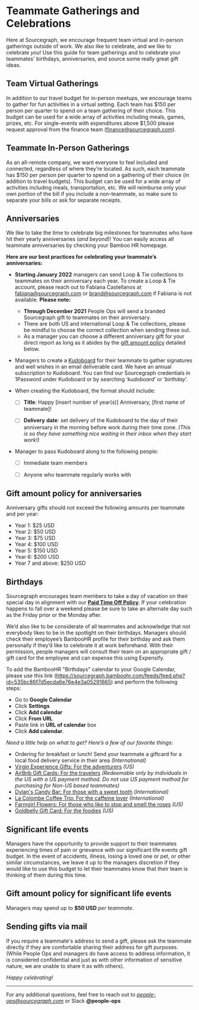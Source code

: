 # Teammate Gatherings and Celebrations

Here at Sourcegraph, we encourage frequent team virtual and in-person gatherings outside of work. We also like to celebrate, and we like to celebrate _you_! Use this guide for team gatherings and to celebrate your teammates' birthdays, anniversaries, and source some really great gift ideas.

## Team Virtual Gatherings

In addition to our travel budget for in-person meetups, we encourage teams to gather for fun activities in a virtual setting. Each team has $150 per person per quarter to spend on a team gathering of their choice. This budget can be used for a wide array of activities including meals, games, prizes, etc. For single-events with expenditures above $1,500 please request approval from the finance team (finance@sourcegraph.com).

## Teammate In-Person Gatherings

As an all-remote company, we want everyone to feel included and connected, regardless of where they’re located. As such, each teammate has $150 per person per quarter to spend on a gathering of their choice (in addition to travel budgets). This budget can be used for a wide array of activities including meals, transportation, etc. We will reimburse only your own portion of the bill if you include a non-teammate, so make sure to separate your bills or ask for separate receipts.

## Anniversaries

We like to take the time to celebrate big milestones for teammates who have hit their yearly anniversaries (_and beyond_)! You can easily access all teammate anniversaries by checking your Bamboo HR homepage.

**Here are our best practices for celebrating your teammate’s anniversaries:**

- **Starting January 2022** managers can send Loop & Tie collections to teammates on their anniversary each year. To create a Loop & Tie account, please reach out to Fabiana Castellanos at fabiana@sourcegraph.com or brand@sourcegraph.com if Fabiana is not available. **Please note:**

  - **Through December 2021** People Ops will send a branded Sourcegraph gift to teammates on their anniversary.
  - There are both US and international Loop & Tie collections, please be mindful to choose the correct collection when sending these out.
  - As a manager you can choose a different anniversary gift for your direct report as long as it abides by the [gift amount policy](#gift-amount-policy-for-anniversaries) detailed below.

- Managers to create a [Kudoboard](https://www.kudoboard.com/) for their teammate to gather signatures and well wishes in an email deliverable card. We have an annual subscription to Kudoboard. You can find our Sourcegraph credentials in 1Password under Kudoboard or by searching ‘_kudoboard_’ or ‘_birthday_’.
- When creating the Kudoboard, the format should include:

  - [ ] **Title**: Happy [insert number of year(s)] Anniversary, [first name of teammate]!

  - [ ] **Delivery** **date**: set delivery of the Kudoboard to the day of their anniversary in the morning before work during their time zone. _(This is so they have something nice waiting in their inbox when they start work!)_

- Manager to pass Kudoboard along to the following people:

  - [ ] Immediate team members

  - [ ] Anyone who teammate regularly works with

## Gift amount policy for anniversaries

Anniversary gifts should not exceed the following amounts per teammate and per year:

- Year 1: $25 USD
- Year 2: $50 USD
- Year 3: $75 USD
- Year 4: $100 USD
- Year 5: $150 USD
- Year 6: $200 USD
- Year 7 and above: $250 USD

## Birthdays

Sourcegraph encourages team members to take a day of vacation on their special day in alignment with our [**Paid Time Off Policy**](https://docs.google.com/document/d/1nqkTF_e32wx_WMw5Y1a2C8iyh-iRtIcC9Mc54YwPSko/edit). If your celebration happens to fall over a weekend please be sure to take an alternate day such as the Friday prior or the Monday after.

We’d also like to be considerate of all teammates and acknowledge that not everybody likes to be in the spotlight on their birthdays. Managers should check their employee’s BambooHR profile for their birthday and ask them personally if they’d like to celebrate it at work beforehand. With their permission, people managers will consult their team on an appropriate gift / gift card for the employee and can expense this using Expensify.

To add the BambooHR "Birthdays" calendar to your Google Calendar, please use this link (https://sourcegraph.bamboohr.com/feeds/feed.php?id=535bc86f7d5ecda6e76e4e3a05291665) and perform the following steps:

- Go to **Google Calendar**
- Click **Settings**
- Click **Add calendar**
- Click **From URL**
- Paste link in **URL of calendar** box
- Click **Add calendar**.

_Need a little help on what to get? Here’s a few of our favorite things:_

- Ordering for breakfast or lunch! Send your teammate a giftcard for a local food delivery service in their area _(International)_
- [Virgin Experience Gifts: For the adventurers](https://www.virginexperiencegifts.com/) _(US)_
- [AirBnb Gift Cards: For the travelers](https://www.airbnb.com/d/gift-cards) _(Redeemable only by individuals in the US with a US payment method. Do not use US payment method for purchasing for Non-US based teammates)_
- [Dylan's Candy Bar: For those with a sweet tooth](https://www.dylanscandybar.com/) (_International)_
- [La Colombe Coffee Trio: For the caffeine lover](https://www.lacolombe.com/products/greatest-hits-gift-box/?utm_campaign=21181&utm_content=2-353739&utm_source=pepperjam&utm_medium=affiliate&publisherId=%5Bsubid%5D&clickId=3570909913) _(International)_
- [Farmgirl Flowers: For those who like to stop and smell the roses](https://farmgirlflowers.com/) _(US)_
- [Goldbelly Gift Card: For the foodies](https://www.goldbelly.com/) _(US)_

## Significant life events

Managers have the opportunity to provide support to their teammates experiencing times of pain or grievance with our significant life events gift budget. In the event of accidents, illness, losing a loved one or pet, or other similar circumstances, we leave it up to the managers discretion if they would like to use this budget to let their teammates know that their team is thinking of them during this time.

## Gift amount policy for significant life events

Managers may spend up to **$50 USD** _per teammate_.

## Sending gifts via mail

If you require a teammate's address to send a gift, please ask the teammate directly if they are comfortable sharing their address for gift purposes. (While People Ops and managers do have access to address information, it is considered confidential and just as with other information of sensitive nature, we are unable to share it as with others).

_Happy celebrating!_

---

For any additional questions, feel free to reach out to *people-ops@sourcegraph.com* or Slack **@people-ops**
